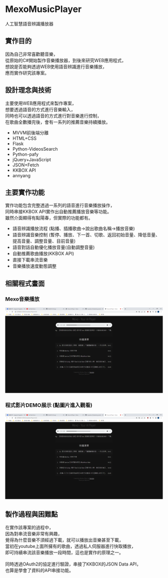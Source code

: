 # MexoMusicPlayer
人工智慧語音辨識播放器

## 實作目的
因為自己非常喜歡聽音樂，<br>
從原始的C#開始製作音樂播放器，到後來研究WEB應用程式，<br>
想說是否能夠透過WEB使用語音辨識進行音樂播放，<br>
應而實作研究該專案。

## 設計理念與技術
主要使用WEB應用程式來製作專案，<br>
想要透過語音的方式進行音樂輸入，<br>
同時也可以透過語音的方式進行對音樂進行控制，<br>
在歌曲全數播完後，會有一系列的推薦音樂持續播放。<br>
- MVVM前後端分離
- HTML+CSS
- Flask
- Python-VideosSearch
- Python-pafy
- jQuery+JavaScript
- JSON+Fetch
- KKBOX API
- annyang

## 主要實作功能
實作功能包含完整透過一系列的語音進行音樂播放操作，<br>
同時串接KKBOX API實作出自動推薦播放音樂等功能。<br>
雖然介面顯得有點陽春，但實際的功能都有。
- 語音辨識播放流程 (點播、插播歌曲->說出歌曲名稱->播放音樂)
- 語音辨識音樂控制 (暫停、播放、下一首、切歌、返回初始音量、降低音量、提高音量、調整音量、目前音量)
- 語音對話自動優化播放音量(自動調整音量)
- 自動推薦歌曲播放(KKBOX API)
- 直接下載串流音樂
- 音樂播放速度動態調整

## 相關程式畫面
### Mexo音樂播放<br>
<img src="https://github.com/lfre84216/MexoMusicPlayer/blob/main/1.png">
<br>

### 程式影片DEMO展示 (點圖片進入觀看)
[![IMAGE ALT TEXT HERE](https://github.com/lfre84216/MexoMusicPlayer/blob/main/1.png)](https://www.youtube.com/watch?v=GX6oyUWPhVU)

## 製作過程與困難點
在實作該專案的過程中，<br>
因為對串流音樂非常有興趣，<br>
覺得為什麼音樂不須經過下載，就可以播放出音樂甚至下載，<br>
當初在youtube上面所擁有的歌曲，透過私人伺服器進行快取播放，<br>
即可持續串流該音樂播放一段時間，這也是實作的原理之一。<br><br>
同時透過OAuth2的協定進行驗證，串接了KKBOX的JSON Data API，<br>
也算是學會了資料的API串接功能。<br>
